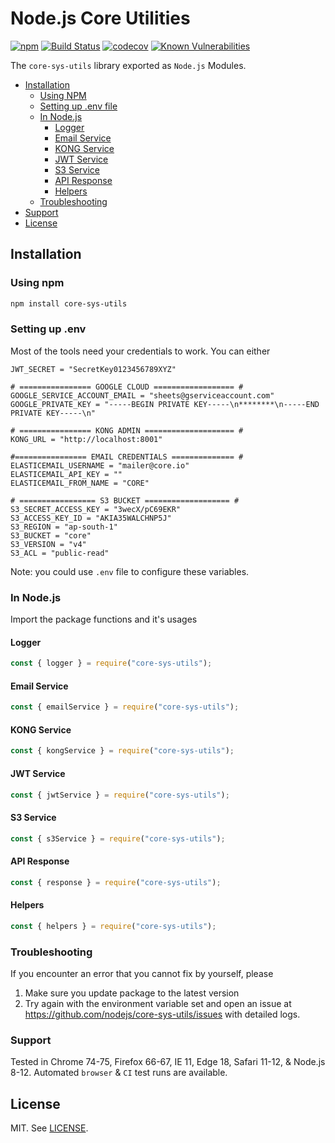 # Node.js Core Utilities

[![npm](https://img.shields.io/npm/v/core-sys-utils.svg?style=flat-square)](https://npmjs.org/package/core-sys-utils)
[![Build Status](https://img.shields.io/github/actions/workflow/status/nodejs/core-sys-utils/nodejs.yml?branch=main&style=flat-square)](https://github.com/nodejs/core-sys-utils/workflows/Node.js%20CI/badge.svg?branch=main)
[![codecov](https://img.shields.io/codecov/c/github/nodejs/core-sys-utils.svg?style=flat-square)](https://codecov.io/gh/nodejs/core-sys-utils)
[![Known Vulnerabilities](https://snyk.io/test/github/nodejs/core-sys-utils/badge.svg?style=flat-square)](https://snyk.io/test/github/nodejs/core-sys-utils)

The `core-sys-utils` library exported as `Node.js` Modules.

<!-- TOC -->

-   [Installation](#installation)
    -   [Using NPM](#using-npm)
    -   [Setting up .env file](#setting-up-env)
    -   [In Node.js](#in-node-js)
        -   [Logger](#logger)
        -   [Email Service](#email-service)
        -   [KONG Service](#kong-service)
        -   [JWT Service](#jwt-service)
        -   [S3 Service](#s3-service)
        -   [API Response](#api-response)
        -   [Helpers](#helpers)
    -   [Troubleshooting](#troubleshooting)
-   [Support](#support)
-   [License](#license)

<!-- /TOC -->

## Installation

### Using npm

```sh
npm install core-sys-utils
```

### Setting up .env

Most of the tools need your credentials to work. You can either

```
JWT_SECRET = "SecretKey0123456789XYZ"

# ================ GOOGLE CLOUD ================== #
GOOGLE_SERVICE_ACCOUNT_EMAIL = "sheets@gserviceaccount.com"
GOOGLE_PRIVATE_KEY = "-----BEGIN PRIVATE KEY-----\n********\n-----END PRIVATE KEY-----\n"

# ================ KONG ADMIN ==================== #
KONG_URL = "http://localhost:8001"

#================ EMAIL CREDENTIALS ============== #
ELASTICEMAIL_USERNAME = "mailer@core.io"
ELASTICEMAIL_API_KEY = ""
ELASTICEMAIL_FROM_NAME = "CORE"

# ================= S3 BUCKET =================== #
S3_SECRET_ACCESS_KEY = "3wecX/pC69EKR"
S3_ACCESS_KEY_ID = "AKIA35WALCHNP5J"
S3_REGION = "ap-south-1"
S3_BUCKET = "core"
S3_VERSION = "v4"
S3_ACL = "public-read"
```

Note: you could use `.env` file to configure these variables.

### In Node.js

Import the package functions and it's usages

#### Logger

```js
const { logger } = require("core-sys-utils");
```

#### Email Service

```js
const { emailService } = require("core-sys-utils");
```

#### KONG Service

```js
const { kongService } = require("core-sys-utils");
```

#### JWT Service

```js
const { jwtService } = require("core-sys-utils");
```

#### S3 Service

```js
const { s3Service } = require("core-sys-utils");
```

#### API Response

```js
const { response } = require("core-sys-utils");
```

#### Helpers

```js
const { helpers } = require("core-sys-utils");
```

### Troubleshooting

If you encounter an error that you cannot fix by yourself, please

1. Make sure you update package to the latest version
2. Try again with the environment variable set and
   open an issue at https://github.com/nodejs/core-sys-utils/issues with
   detailed logs.

### Support

Tested in Chrome 74-75, Firefox 66-67, IE 11, Edge 18, Safari 11-12, & Node.js 8-12.
Automated `browser` & `CI` test runs are available.

## License

MIT. See [LICENSE](./LICENSE).
